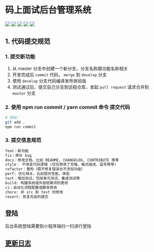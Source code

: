# 码上面试后台管理系统

![](https://img.shields.io/badge/license-MIT-0.svg)
![](https://img.shields.io/badge/download-2M-0.svg)
![](https://img.shields.io/badge/language-zh-0.svg)
![](https://img.shields.io/badge/platform-win/mac-0.svg)
![](https://img.shields.io/badge/node@latest->6.0.0-0.svg)

## 1. 代码提交规范
### 1. 提交新功能
1. 从 master 分支中创建一个新分支，分支名称跟功能名称相关
2. 开发完成后 `commit` 代码， `merge` 到 `develop` 分支
3. 使用 `develop` 分支代码编译发布体验版
4. 测试通过后，提交自己分支到远程仓库，发起 `pull request` 请求合并到 `master` 分支

### 2. 使用 npm run commit / yarn commit 命令 提交代码
``` bash
# 例如：
git add .
npm run commit
```

### 3. 提交信息规范
``` md
feat：新功能
fix：修补 bug
docs：修改文档，比如 README, CHANGELOG, CONTRIBUTE 等等
style： 不改变代码逻辑 (仅仅修改了空格、格式缩进、逗号等等)
refactor：重构（既不修复错误也不添加功能）
perf: 优化相关，比如提升性能、体验
test：增加测试，包括单元测试、集成测试等
build: 构建系统或外部依赖项的更改
ci：自动化流程配置或脚本修改
chore: 非 src 和 test 的修改
revert: 恢复先前的提交
```

## 登陆
后台系统登陆需要到小程序端扫一扫进行登陆


## [更新日志](https://github.com/lentoo/code-audition-admin/blob/master/CHANGELOG.md)
